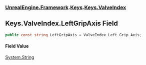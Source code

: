 ### [UnrealEngine.Framework](./UnrealEngine-Framework.md 'UnrealEngine.Framework').[Keys](./Keys.md 'UnrealEngine.Framework.Keys').[Keys.ValveIndex](./Keys-ValveIndex.md 'UnrealEngine.Framework.Keys.ValveIndex')
## Keys.ValveIndex.LeftGripAxis Field
  
```csharp
public const string LeftGripAxis = ValveIndex_Left_Grip_Axis;
```
#### Field Value
[System.String](https://docs.microsoft.com/en-us/dotnet/api/System.String 'System.String')  
